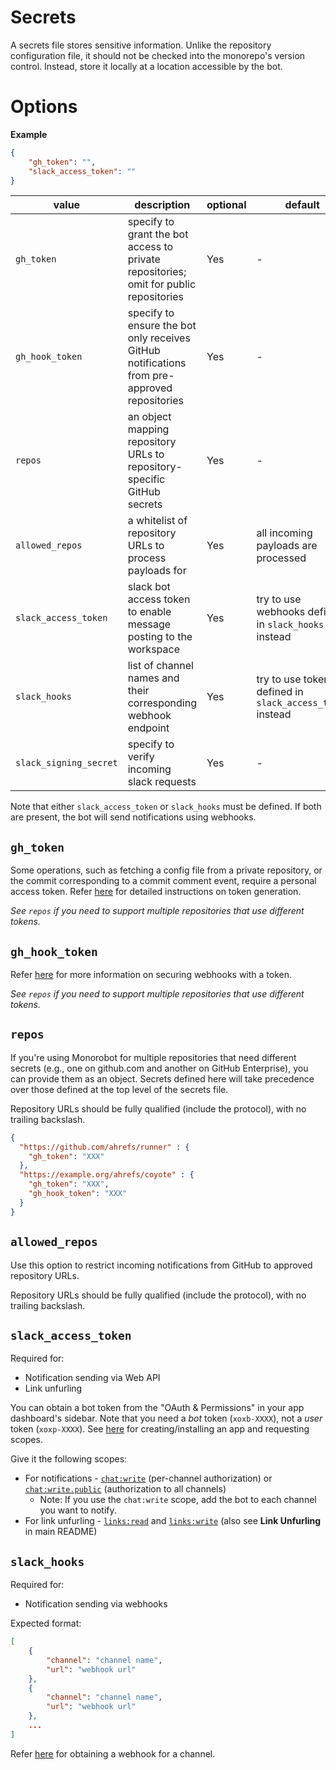 # Secrets

A secrets file stores sensitive information. Unlike the repository configuration file, it should not be checked into the monorepo's version control. Instead, store it locally at a location accessible by the bot.

# Options

**Example**

```json
{
    "gh_token": "",
    "slack_access_token": ""
}
```

| value | description | optional | default |
|-|-|-|-|
| `gh_token` | specify to grant the bot access to private repositories; omit for public repositories | Yes | - |
| `gh_hook_token` | specify to ensure the bot only receives GitHub notifications from pre-approved repositories | Yes | - |
| `repos` | an object mapping repository URLs to repository-specific GitHub secrets | Yes | - |
| `allowed_repos` | a whitelist of repository URLs to process payloads for | Yes | all incoming payloads are processed |
| `slack_access_token` | slack bot access token to enable message posting to the workspace | Yes | try to use webhooks defined in `slack_hooks` instead |
| `slack_hooks` | list of channel names and their corresponding webhook endpoint | Yes | try to use token defined in `slack_access_token` instead |
| `slack_signing_secret` | specify to verify incoming slack requests | Yes | - |

Note that either `slack_access_token` or `slack_hooks` must be defined. If both are present, the bot will send notifications using webhooks.

## `gh_token`

Some operations, such as fetching a config file from a private repository, or the commit corresponding to a commit comment event, require a personal access token. Refer [here](https://docs.github.com/en/free-pro-team@latest/github/authenticating-to-github/creating-a-personal-access-token) for detailed instructions on token generation.

*See `repos` if you need to support multiple repositories that use different tokens.*

## `gh_hook_token`

Refer [here](https://docs.github.com/en/free-pro-team@latest/developers/webhooks-and-events/securing-your-webhooks) for more information on securing webhooks with a token.

*See `repos` if you need to support multiple repositories that use different tokens.*

## `repos`

If you're using Monorobot for multiple repositories that need different secrets (e.g., one on github.com and another on GitHub Enterprise), you can provide them as an object. Secrets defined here will take precedence over those defined at the top level of the secrets file.

Repository URLs should be fully qualified (include the protocol), with no trailing backslash.

```json
{
  "https://github.com/ahrefs/runner" : {
    "gh_token": "XXX"
  },
  "https://example.org/ahrefs/coyote" : {
    "gh_token": "XXX",
    "gh_hook_token": "XXX"
  }
}
```

## `allowed_repos`

Use this option to restrict incoming notifications from GitHub to approved repository URLs.

Repository URLs should be fully qualified (include the protocol), with no trailing backslash.

## `slack_access_token`

Required for:
- Notification sending via Web API
- Link unfurling

You can obtain a bot token from the "OAuth & Permissions" in your app dashboard's sidebar. Note that you need a *bot* token (`xoxb-XXXX`), not a *user* token (`xoxp-XXXX`).
See [here](https://api.slack.com/authentication/basics#start) for creating/installing an app and requesting scopes.

Give it the following scopes:
- For notifications - [`chat:write`](https://api.slack.com/scopes/chat:write) (per-channel authorization) or [`chat:write.public`](https://api.slack.com/scopes/chat:write.public) (authorization to all channels)
    - Note: If you use the `chat:write` scope, add the bot to each channel you want to notify.
- For link unfurling - [`links:read`](https://api.slack.com/scopes/links:read) and [`links:write`](https://api.slack.com/scopes/links:write) (also see **Link Unfurling** in main README)

## `slack_hooks`

Required for:
- Notification sending via webhooks

Expected format:

```json
[
    {
        "channel": "channel name",
        "url": "webhook url"
    },
    {
        "channel": "channel name",
        "url": "webhook url"
    },
    ...
]
```

Refer [here](https://api.slack.com/messaging/webhooks) for obtaining a webhook for a channel.
